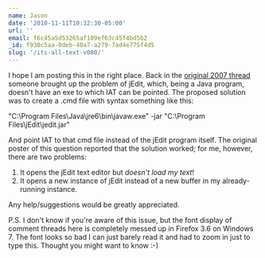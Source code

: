 ```yaml
---
name: Jason
date: '2010-11-11T10:32:30-05:00'
url: ''
email: f6c45a5d53265af109ef63c45f4bd5b2
_id: f930c5aa-0deb-40a7-a279-7ad4e775f4d5
slug: '/its-all-text-v080/'
---
```


I hope I am posting this in the right place. Back in the
<a href="http://docwhat.org/2007/01/its-all-text/comment-page-1/#comments" rel="nofollow">original
2007 thread</a> someone brought up the problem of jEdit, which, being a Java
program, doesn't have an exe to which IAT can be pointed. The proposed
solution was to create a .cmd file with syntax something like this:

"C:\Program Files\Java\jre6\bin\javaw.exe" -jar "C:\Program
Files\jEdit\jedit.jar"

And point IAT to that cmd file instead of the jEdit program itself. The
original poster of this question reported that the solution worked; for me,
however, there are two problems:

1. It opens the jEdit text editor but <i>doesn't load my text</i>!
2. It opens a new instance of jEdit instead of a new buffer in my
   already-running instance.

Any help/suggestions would be greatly appreciated.

P.S. I don't know if you're aware of this issue, but the font display of
comment threads here is completely messed up in Firefox 3.6 on Windows 7. The
font looks so bad I can just barely read it and had to zoom in just to type
this. Thought you might want to know :-)

